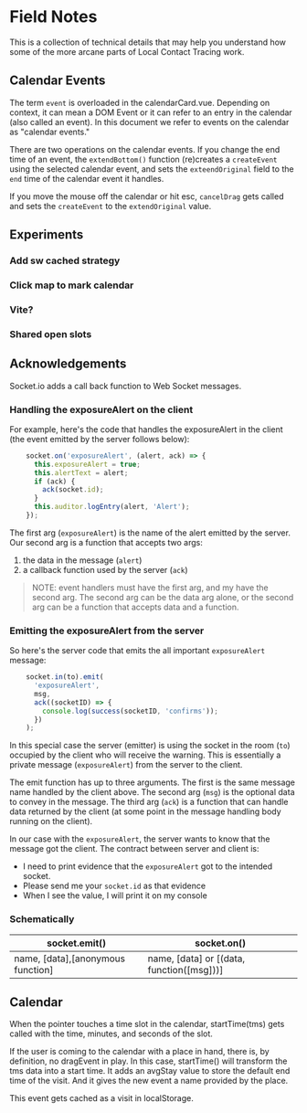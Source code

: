 # Field Notes

This is a collection of technical details that may help you understand how some of the more arcane parts of Local Contact Tracing work.

## Calendar Events

The term `event` is overloaded in the calendarCard.vue. Depending on context, it can mean a DOM Event or it can refer to an entry in the calendar (also called an event). In this document we refer to events on the calendar as "calendar events."

There are two operations on the calendar events. If you change the end time of an event, the `extendBottom()` function (re)creates a `createEvent` using the selected calendar event, and sets the `exteendOriginal` field to the `end` time of the calendar event it handles.

If you move the mouse off the calendar or hit esc, `cancelDrag` gets called and sets the `createEvent` to the `extendOriginal` value.

## Experiments

### Add sw cached strategy

### Click map to mark calendar

### Vite?

### Shared open slots

## Acknowledgements

Socket.io adds a call back function to Web Socket messages.

### Handling the exposureAlert on the client

For example, here's the code that handles the exposureAlert in the client (the event emitted by the server follows below):

```js
    socket.on('exposureAlert', (alert, ack) => {
      this.exposureAlert = true;
      this.alertText = alert;
      if (ack) {
        ack(socket.id);
      }
      this.auditor.logEntry(alert, 'Alert');
    });

```

The first arg (`exposureAlert`) is the name of the alert emitted by the server. Our second arg is a function that accepts two args:

1. the data in the message (`alert`)
2. a callback function used by the server (`ack`)

> NOTE: event handlers must have the first arg, and my have the second arg. The second arg can be the data arg alone, or the second arg can be a function that accepts data and a function.

### Emitting the exposureAlert from the server

So here's the server code that emits the all important `exposureAlert` message:

```js
    socket.in(to).emit(
      'exposureAlert',
      msg,
      ack((socketID) => {
        console.log(success(socketID, 'confirms'));
      })
    );
```

In this special case the server (emitter) is using the socket in the room (`to`) occupied by the client who will receive the warning. This is essentially a private message (`exposureAlert`) from the server to the client.

The emit function has up to three arguments. The first is the same message name handled by the client above. The second arg (`msg`) is the optional data to convey in the message. The third arg (`ack`) is a function that can handle data returned by the client (at some point in the message handling body running on the client).

In our case with the `exposureAlert`, the server wants to know that the message got the client. The contract between server and client is:

* I need to print evidence that the `exposureAlert` got to the intended socket.
* Please send me your `socket.id` as that evidence
* When I see the value, I will print it on my console

### Schematically

socket.emit() | socket.on()
------------- | -----------
name, [data],[anonymous function] | name, [data] or [(data, function([msg]))]

## Calendar

When the pointer touches a time slot in the calendar, startTime(tms) gets called with the time, minutes, and seconds of the slot.

If the user is coming to the calendar with a place in hand, there is, by definition, no dragEvent in play. In this case, startTime() will transform the tms data into a start time. It adds an avgStay value to store the default end time of the visit. And it gives the new event a name provided by the place.

This event gets cached as a visit in localStorage.
